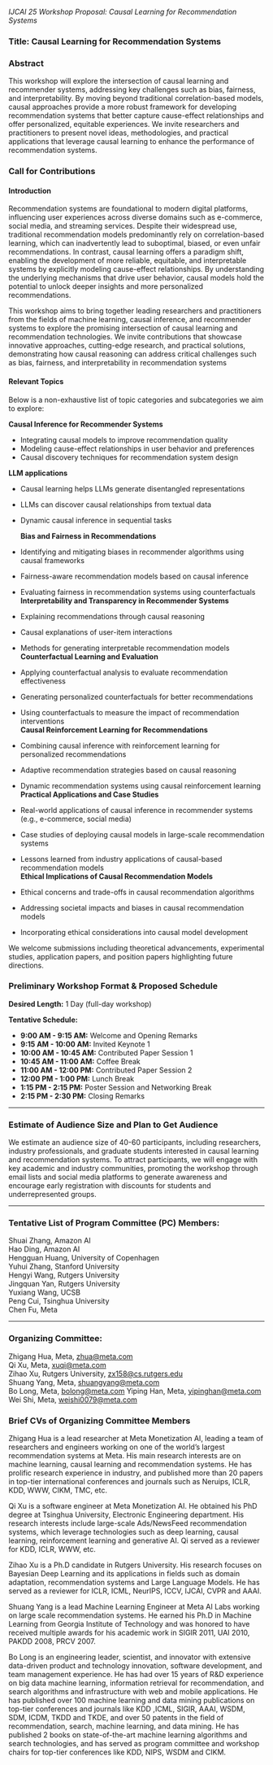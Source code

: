 *IJCAI 25 Workshop Proposal: Causal Learning for Recommendation Systems*

### **Title: Causal Learning for Recommendation Systems**

### **Abstract**

This workshop will explore the intersection of causal learning and recommender systems, addressing key challenges such as bias, fairness, and interpretability. By moving beyond traditional correlation-based models, causal approaches provide a more robust framework for developing recommendation systems that better capture cause-effect relationships and offer personalized, equitable experiences. We invite researchers and practitioners to present novel ideas, methodologies, and practical applications that leverage causal learning to enhance the performance of recommendation systems.

### **Call for Contributions**

#### Introduction 

Recommendation systems are foundational to modern digital platforms, influencing user experiences across diverse domains such as e-commerce, social media, and streaming services. Despite their widespread use, traditional recommendation models predominantly rely on correlation-based learning, which can inadvertently lead to suboptimal, biased, or even unfair recommendations. In contrast, causal learning offers a paradigm shift, enabling the development of more reliable, equitable, and interpretable systems by explicitly modeling cause-effect relationships. By understanding the underlying mechanisms that drive user behavior, causal models hold the potential to unlock deeper insights and more personalized recommendations.

This workshop aims to bring together leading researchers and practitioners from the fields of machine learning, causal inference, and recommender systems to explore the promising intersection of causal learning and recommendation technologies. We invite contributions that showcase innovative approaches, cutting-edge research, and practical solutions, demonstrating how causal reasoning can address critical challenges such as bias, fairness, and interpretability in recommendation systems

#### Relevant Topics

Below is a non-exhaustive list of topic categories and subcategories we aim to explore:

**Causal Inference for Recommender Systems**

* Integrating causal models to improve recommendation quality  
* Modeling cause-effect relationships in user behavior and preferences  
* Causal discovery techniques for recommendation system design  

**LLM applications**
* Causal learning helps LLMs generate disentangled representations
* LLMs can discover causal relationships from textual data
* Dynamic causal inference in sequential tasks

  **Bias and Fairness in Recommendations**  
* Identifying and mitigating biases in recommender algorithms using causal frameworks  
* Fairness-aware recommendation models based on causal inference  
* Evaluating fairness in recommendation systems using counterfactuals  
  **Interpretability and Transparency in Recommender Systems**  
* Explaining recommendations through causal reasoning  
* Causal explanations of user-item interactions  
* Methods for generating interpretable recommendation models  
  **Counterfactual Learning and Evaluation**  
* Applying counterfactual analysis to evaluate recommendation effectiveness  
* Generating personalized counterfactuals for better recommendations  
* Using counterfactuals to measure the impact of recommendation interventions  
  **Causal Reinforcement Learning for Recommendations**  
* Combining causal inference with reinforcement learning for personalized recommendations  
* Adaptive recommendation strategies based on causal reasoning  
* Dynamic recommendation systems using causal reinforcement learning  
  **Practical Applications and Case Studies**  
* Real-world applications of causal inference in recommender systems (e.g., e-commerce, social media)  
* Case studies of deploying causal models in large-scale recommendation systems  
* Lessons learned from industry applications of causal-based recommendation models  
  **Ethical Implications of Causal Recommendation Models**  
* Ethical concerns and trade-offs in causal recommendation algorithms  
* Addressing societal impacts and biases in causal recommendation models  
* Incorporating ethical considerations into causal model development

We welcome submissions including theoretical advancements, experimental studies, application papers, and position papers highlighting future directions.

### **Preliminary Workshop Format & Proposed Schedule**

**Desired Length:** 1 Day (full-day workshop)

**Tentative Schedule:**

* **9:00 AM \- 9:15 AM:** Welcome and Opening Remarks  
* **9:15 AM \- 10:00 AM:** Invited Keynote 1  
* **10:00 AM \- 10:45 AM:** Contributed Paper Session 1  
* **10:45 AM \- 11:00 AM:** Coffee Break  
* **11:00 AM \- 12:00 PM:** Contributed Paper Session 2  
* **12:00 PM \- 1:00 PM:** Lunch Break  
* **1:15 PM \- 2:15 PM:** Poster Session and Networking Break  
* **2:15 PM \- 2:30 PM:** Closing Remarks

---

### **Estimate of Audience Size and Plan to Get Audience**

We estimate an audience size of 40-60 participants, including researchers, industry professionals, and graduate students interested in causal learning and recommendation systems. To attract participants, we will engage with key academic and industry communities, promoting the workshop through email lists and social media platforms to generate awareness and encourage early registration with discounts for students and underrepresented groups.

---

### **Tentative List of Program Committee (PC) Members:**

Shuai Zhang, Amazon AI  
Hao Ding, Amazon AI  
Hengguan Huang, University of Copenhagen  
Yuhui Zhang, Stanford University  
Hengyi Wang, Rutgers University  
Jingquan Yan, Rutgers University  
Yuxiang Wang, UCSB  
Peng Cui, Tsinghua University  
Chen Fu, Meta  

---

### **Organizing Committee:**

Zhigang Hua, Meta, zhua@meta.com  
Qi Xu, Meta, xuqi@meta.com  
Zihao Xu, Rutgers University, zx158@cs.rutgers.edu  
Shuang Yang, Meta, shuangyang@meta.com  
Bo Long, Meta, bolong@meta.com
Yiping Han, Meta, yipinghan@meta.com 
Wei Shi, Meta, weishi0079@meta.com 

### **Brief CVs of Organizing Committee Members**

Zhigang Hua is a lead researcher at Meta Monetization AI, leading a team of researchers and engineers working on one of the world’s largest recommendation systems at Meta. His main research interests are on machine learning, causal learning and recommendation systems. He has prolific research experience in industry, and published more than 20 papers in top-tier international conferences and journals such as Neruips, ICLR, KDD, WWW, CIKM, TMC, etc.

Qi Xu is a software engineer at Meta Monetization AI. He obtained his PhD degree at Tsinghua University, Electronic Engineering department. His research interests include large-scale Ads/NewsFeed recommendation systems, which leverage technologies such as deep learning, causal learning, reinforcement learning and generative AI. Qi served as a reviewer for KDD, ICLR, WWW, etc.

Zihao Xu is a Ph.D candidate in Rutgers University. His research focuses on Bayesian Deep Learning and its applications in fields such as domain adaptation, recommendation systems and Large Language Models. He has served as a reviewer for ICLR, ICML, NeurIPS, ICCV, IJCAI, CVPR and AAAI.

Shuang Yang is a lead Machine Learning Engineer at Meta AI Labs working on large scale recommendation systems. He earned his Ph.D in Machine Learning from Georgia Institute of Technology and was honored to have received multiple awards for his academic work in SIGIR 2011, UAI 2010, PAKDD 2008, PRCV 2007\.

Bo Long is an engineering leader, scientist, and innovator with extensive data-driven product and technology innovation, software development, and team management experience. He has had  over 15 years of R\&D experience on big data machine learning, information retrieval for recommendation, and search algorithms and infrastructure with web and mobile applications. He has published over 100 machine learning and data mining publications on top-tier conferences and journals like KDD ,ICML, SIGIR, AAAI, WSDM, SDM, ICDM, TKDD and TKDE, and over 50 patents in the field of recommendation, search, machine learning, and data mining. He has published 2 books on state-of-the-art machine learning algorithms and search technologies, and has served as program committee and workshop chairs for top-tier conferences like KDD, NIPS, WSDM and CIKM.

